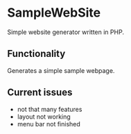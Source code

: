 # SampleWebSite

Simple website generator written in PHP.

## Functionality

Generates a simple sample webpage.

## Current issues

* not that many features
* layout not working
* menu bar not finished
